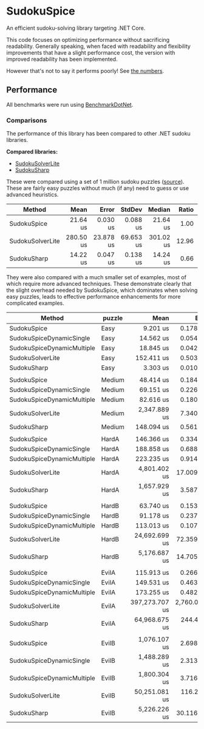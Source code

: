 # SudokuSpice

An efficient sudoku-solving library targeting .NET Core.

This code focuses on optimizing performance without sacrificing readability. Generally speaking, when faced with readability and flexibility improvements that have a slight performance cost, the version with improved readability has been implemented.

However that's not to say it performs poorly! See [the numbers](#Performance).

## Performance

All benchmarks were run using [BenchmarkDotNet](https://benchmarkdotnet.org/articles/overview.html).

### Comparisons
The performance of this library has been compared to other .NET sudoku libraries.


**Compared libraries:**

* [SudokuSolverLite](https://github.com/zhiliangxu/SudokuSolver)
* [SudokuSharp](https://github.com/BenjaminChambers/SudokuSharp)

These were compared using a set of 1 million sudoku puzzles
([source](https://www.kaggle.com/bryanpark/sudoku)). These are fairly easy
puzzles without much (if any) need to guess or use advanced heuristics.

|           Method |      Mean |     Error |    StdDev |    Median | Ratio | RatioSD |
|----------------- |----------:|----------:|----------:|----------:|------:|--------:|
|      SudokuSpice |  21.64 us |  0.030 us |  0.088 us |  21.64 us |  1.00 |    0.00 |
| SudokuSolverLite | 280.50 us | 23.878 us | 69.653 us | 301.02 us | 12.96 |    3.22 |
|      SudokuSharp |  14.22 us |  0.047 us |  0.138 us |  14.24 us |  0.66 |    0.01 |

They were also compared with a much smaller set of examples, most of which require more
advanced techniques. These demonstrate clearly that the slight overhead needed by SudokuSpice,
which dominates when solving easy puzzles, leads to effective performance enhancements for
more complicated examples.

|                     Method | puzzle |           Mean |         Error |        StdDev |    Ratio | RatioSD |
|--------------------------- |------- |---------------:|--------------:|--------------:|---------:|--------:|
|                SudokuSpice |   Easy |       9.201 us |     0.1785 us |     0.1910 us |     1.00 |    0.00 |
|   SudokuSpiceDynamicSingle |   Easy |      14.562 us |     0.0543 us |     0.0481 us |     1.58 |    0.04 |
| SudokuSpiceDynamicMultiple |   Easy |      18.845 us |     0.0426 us |     0.0398 us |     2.04 |    0.04 |
|           SudokuSolverLite |   Easy |     152.411 us |     0.5031 us |     0.4706 us |    16.53 |    0.35 |
|                SudokuSharp |   Easy |       3.303 us |     0.0103 us |     0.0096 us |     0.36 |    0.01 |
|                            |        |                |               |               |          |         |
|                SudokuSpice | Medium |      48.414 us |     0.1844 us |     0.1725 us |     1.00 |    0.00 |
|   SudokuSpiceDynamicSingle | Medium |      69.151 us |     0.2265 us |     0.2008 us |     1.43 |    0.01 |
| SudokuSpiceDynamicMultiple | Medium |      82.616 us |     0.1808 us |     0.1510 us |     1.71 |    0.01 |
|           SudokuSolverLite | Medium |   2,347.889 us |     7.3404 us |     6.8662 us |    48.50 |    0.23 |
|                SudokuSharp | Medium |     148.094 us |     0.5610 us |     0.5247 us |     3.06 |    0.01 |
|                            |        |                |               |               |          |         |
|                SudokuSpice |  HardA |     146.366 us |     0.3345 us |     0.3129 us |     1.00 |    0.00 |
|   SudokuSpiceDynamicSingle |  HardA |     188.858 us |     0.6886 us |     0.6441 us |     1.29 |    0.01 |
| SudokuSpiceDynamicMultiple |  HardA |     223.235 us |     0.9147 us |     0.8556 us |     1.53 |    0.01 |
|           SudokuSolverLite |  HardA |   4,801.402 us |    17.0098 us |    15.9110 us |    32.80 |    0.14 |
|                SudokuSharp |  HardA |   1,657.929 us |     3.5878 us |     3.3561 us |    11.33 |    0.04 |
|                            |        |                |               |               |          |         |
|                SudokuSpice |  HardB |      63.740 us |     0.1539 us |     0.1440 us |     1.00 |    0.00 |
|   SudokuSpiceDynamicSingle |  HardB |      91.178 us |     0.2370 us |     0.2217 us |     1.43 |    0.01 |
| SudokuSpiceDynamicMultiple |  HardB |     113.013 us |     0.1076 us |     0.0954 us |     1.77 |    0.00 |
|           SudokuSolverLite |  HardB |  24,692.699 us |    72.3596 us |    67.6852 us |   387.40 |    1.34 |
|                SudokuSharp |  HardB |   5,176.687 us |    14.7057 us |    13.7557 us |    81.22 |    0.24 |
|                            |        |                |               |               |          |         |
|                SudokuSpice |  EvilA |     115.913 us |     0.2660 us |     0.2489 us |     1.00 |    0.00 |
|   SudokuSpiceDynamicSingle |  EvilA |     149.531 us |     0.4635 us |     0.4108 us |     1.29 |    0.00 |
| SudokuSpiceDynamicMultiple |  EvilA |     173.255 us |     0.4829 us |     0.4517 us |     1.49 |    0.01 |
|           SudokuSolverLite |  EvilA | 397,273.707 us | 2,760.0986 us | 2,581.7979 us | 3,427.36 |   23.71 |
|                SudokuSharp |  EvilA |  64,968.675 us |   244.4226 us |   228.6330 us |   560.50 |    2.22 |
|                            |        |                |               |               |          |         |
|                SudokuSpice |  EvilB |   1,076.107 us |     2.6981 us |     2.3918 us |     1.00 |    0.00 |
|   SudokuSpiceDynamicSingle |  EvilB |   1,488.289 us |     2.3136 us |     2.0510 us |     1.38 |    0.00 |
| SudokuSpiceDynamicMultiple |  EvilB |   1,800.304 us |     3.7162 us |     3.4761 us |     1.67 |    0.01 |
|           SudokuSolverLite |  EvilB |  50,251.081 us |   116.2257 us |   103.0310 us |    46.70 |    0.11 |
|                SudokuSharp |  EvilB |   5,226.226 us |    30.1161 us |    28.1706 us |     4.86 |    0.03 |
